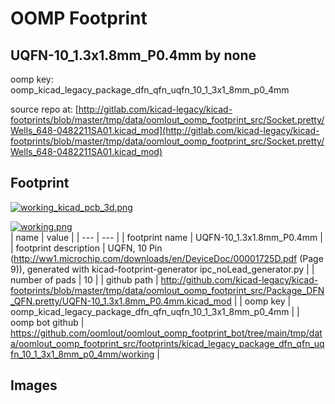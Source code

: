 # OOMP Footprint  
## UQFN-10_1.3x1.8mm_P0.4mm  by none  
  
oomp key: oomp_kicad_legacy_package_dfn_qfn_uqfn_10_1_3x1_8mm_p0_4mm  
  
source repo at: [http://gitlab.com/kicad-legacy/kicad-footprints/blob/master/tmp/data/oomlout_oomp_footprint_src/Socket.pretty/Wells_648-0482211SA01.kicad_mod](http://gitlab.com/kicad-legacy/kicad-footprints/blob/master/tmp/data/oomlout_oomp_footprint_src/Socket.pretty/Wells_648-0482211SA01.kicad_mod)  
## Footprint  
  
[![working_kicad_pcb_3d.png](working_kicad_pcb_3d_600.png)](working_kicad_pcb_3d.png)  
  
[![working.png](working_600.png)](working.png)  
| name | value | 
| --- | --- | 
| footprint name | UQFN-10_1.3x1.8mm_P0.4mm | 
| footprint description | UQFN, 10 Pin (http://ww1.microchip.com/downloads/en/DeviceDoc/00001725D.pdf (Page 9)), generated with kicad-footprint-generator ipc_noLead_generator.py | 
| number of pads | 10 | 
| github path | http://github.com/kicad-legacy/kicad-footprints/blob/master/tmp/data/oomlout_oomp_footprint_src/Package_DFN_QFN.pretty/UQFN-10_1.3x1.8mm_P0.4mm.kicad_mod | 
| oomp key | oomp_kicad_legacy_package_dfn_qfn_uqfn_10_1_3x1_8mm_p0_4mm | 
| oomp bot github | https://github.com/oomlout/oomlout_oomp_footprint_bot/tree/main/tmp/data/oomlout_oomp_footprint_src/footprints/kicad_legacy_package_dfn_qfn_uqfn_10_1_3x1_8mm_p0_4mm/working | 
## Images  

